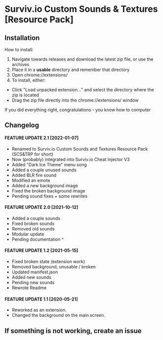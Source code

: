# Surviv.io Custom Sounds & Textures [Resource Pack]

## Installation
How to install:

1. Navigate towards releases and download the latest zip file, or use the archives
2. Place it in a **usable** directory and remember that directory 
3. Open chrome://extensions/
4. To install, either:
  * Click "Load unpacked extension..." and select the directory where the zip is located
  * Drag the zip file directly into the chrome://extensions/ window

If you did everything right, congratulations - you know how to computer

## Changelog
#### FEATURE UPDATE 2.1 [2022-01-07]
 * Renamed to Surviv.io Custom Sounds and Textures Resource Pack (SCS&TRP for short)
 * Now (probably) integrated into Surviv.io Cheat Injector V3
 * Added "Dark Ice Theme" menu song
 * Added a couple unused sounds
 * Added BLR fire sound
 * Modified an emote
 * Added a new background image
 * Fixed the broken background image
 * Pending sound fixes + some rewrites

#### FEATURE UPDATE 2.0 [2021-10-12]
 * Added a couple sounds
 * Fixed broken sounds
 * Removed old sounds
 * Modular update
 * Pending documentation ^

#### FEATURE UPDATE 1.2 [2021-05-15]
 * Fixed broken state (extension work)
 * Removed background, unusable / broken
 * Updated manifest.json
 * Added new sounds
 * Pending new sounds
 * Rewrote Readme
#### FEATURE UPDATE 1.1 [2020-05-21]
 * Reworked as an extension.
 * Changed the background on the main screen.

## If something is not working, create an issue
